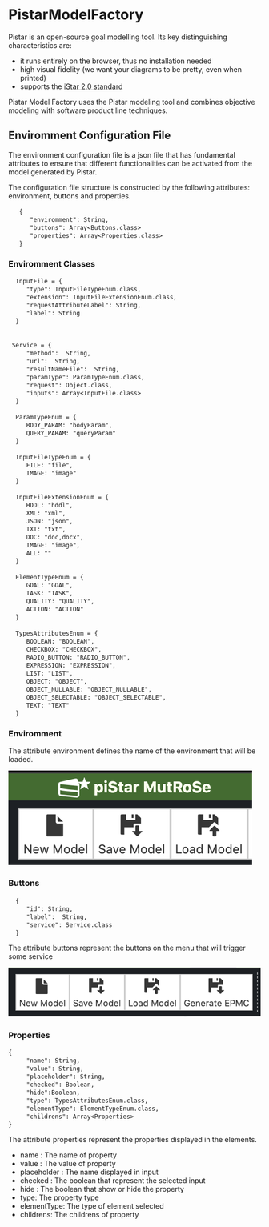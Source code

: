 # PistarModelFactory 


 Pistar is an open-source goal modelling tool. Its key distinguishing characteristics are:
  - it runs entirely on the browser, thus no installation needed
  - high visual fidelity (we want your diagrams to be pretty, even when printed)
  - supports the [iStar 2.0 standard](https://sites.google.com/site/istarlanguage/)


Pistar Model Factory uses the Pistar modeling tool and combines objective modeling with software product line techniques.

## Enviromment Configuration File

The environment configuration file is a json file that has fundamental attributes to ensure that different functionalities can be activated from the model generated by Pistar.

The configuration file structure is constructed by the following attributes: environment, buttons and properties.

       {
          "enviromment": String,
          "buttons": Array<Buttons.class>
          "properties": Array<Properties.class>
       }
 
### Enviromment Classes
 
 
      InputFile = {
         "type": InputFileTypeEnum.class,
         "extension": InputFileExtensionEnum.class,
         "requestAttributeLabel": String,
         "label": String
      }
 
 
     Service = {
         "method":  String,
         "url":  String,
         "resultNameFile":  String,
         "paramType": ParamTypeEnum.class,
         "request": Object.class,
         "inputs": Array<InputFile.class>
      }
 
      ParamTypeEnum = {
         BODY_PARAM: "bodyParam",
         QUERY_PARAM: "queryParam"
      }
 
      InputFileTypeEnum = {
         FILE: "file",
         IMAGE: "image"
      }
 
      InputFileExtensionEnum = {
         HDDL: "hddl",
         XML: "xml",
         JSON: "json",
         TXT: "txt",
         DOC: "doc,docx",
         IMAGE: "image",
         ALL: ""
      }
      
      ElementTypeEnum = {
         GOAL: "GOAL",
         TASK: "TASK",
         QUALITY: "QUALITY",
         ACTION: "ACTION"
      }

      TypesAttributesEnum = {
         BOOLEAN: "BOOLEAN",
         CHECKBOX: "CHECKBOX",
         RADIO_BUTTON: "RADIO_BUTTON",
         EXPRESSION: "EXPRESSION",
         LIST: "LIST",
         OBJECT: "OBJECT",
         OBJECT_NULLABLE: "OBJECT_NULLABLE",
         OBJECT_SELECTABLE: "OBJECT_SELECTABLE",
         TEXT: "TEXT"
      }

### Enviromment

The attribute environment defines the name of the environment that will be loaded.

![envName](docs/images/envName.png)

### Buttons
 
      {
         "id": String,
         "label":  String,
         "service": Service.class
      }


The attribute buttons represent the buttons on the menu that will trigger some service
 
![envButtons](docs/images/envButtons.png)
 
### Properties

    {
         "name": String,
         "value": String,
         "placeholder": String,
         "checked": Boolean,
         "hide":Boolean,
         "type": TypesAttributesEnum.class,
         "elementType": ElementTypeEnum.class,
         "childrens": Array<Properties>
    }
 
 
The attribute properties represent the properties displayed in the elements. 
 - name : The name of property
 - value : The value of property
 - placeholder : The name displayed in input 
 - checked : The boolean that represent the selected input
 - hide : The boolean that show or hide the property
 - type: The property type
 - elementType: The type of element selected
 - childrens: The childrens of property
 
<!-- ![envButtons](docs/images/envProperties.png) -->
